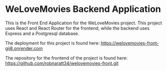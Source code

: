 # WeLoveMovies Backend Application

This is the Front End Application for the WeLoveMovies project.
This project uses React and React Router for the frontend, while the backend uses Express and a Postgresql database.

The deployment for this project is found here: https://welovemovies-front-gij8.onrender.com

The repository for the frontend of the project is found here: https://github.com/robnaratt34/welovemovies-front.git